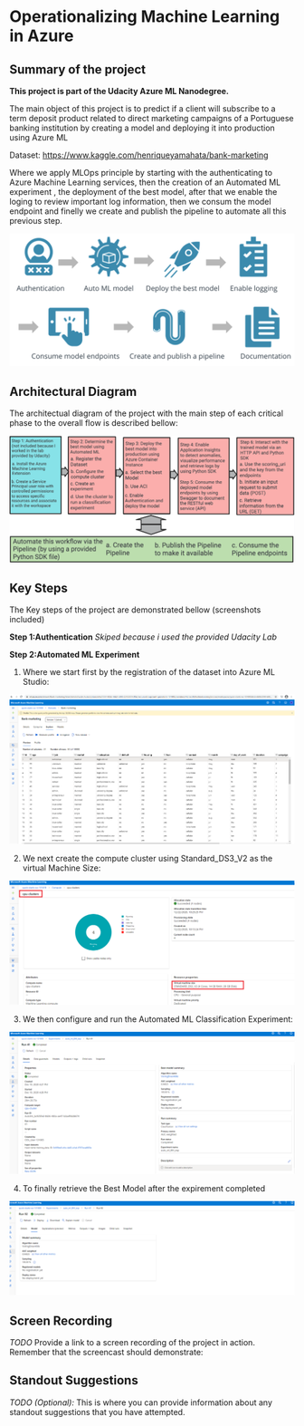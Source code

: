 # Operationalizing Machine Learning in Azure

## Summary of the project

**This project is part of the Udacity Azure ML Nanodegree.**

The main object of this project is to predict if a client will subscribe to a term deposit product related to direct marketing campaigns of a Portuguese banking institution by creating a model and deploying it into production using Azure ML

Dataset: https://www.kaggle.com/henriqueyamahata/bank-marketing 

Where we apply MLOps principle by starting  with the authenticating to Azure Machine Learning services, then the creation of an Automated ML experiment , the deployment of the best model, after that we enable the loging to review important log information, then we consum the model endpoint and finelly we create and publish the pipeline to automate all this previous step.

![projectdiagrame](Main-step-project.png "projectdiagrame")

## Architectural Diagram
The architectual diagram of the project with the main step of each critical phase to the overall flow is described bellow:

![architector](architector.png "architector")


## Key Steps
The Key steps of the project are demonstrated bellow (screenshots included)

**Step 1:Authentication**  *Skiped because i used the provided Udacity Lab*

**Step 2:Automated ML Experiment**

 1. Where we start first by the registration of the dataset into Azure ML Studio:

![Bank-Marketing-Dataset](Bank-Marketing-Dataset.png "Bank Marketing Dataset")

 2. We next create the compute cluster using Standard_DS3_V2 as the virtual Machine Size:

![Compute-cluster](Compute-cluster.png "Compute-cluster")

 3. We then configure and run the Automated ML Classification Experiment:

![Experiment-completed](Experiment-completed.png "Experiment-completed")

 4. To finally retrieve the Best Model after the expirement completed

![Best-Model](Best-Model.png "Best-Model")



## Screen Recording
*TODO* Provide a link to a screen recording of the project in action. Remember that the screencast should demonstrate:

## Standout Suggestions
*TODO (Optional):* This is where you can provide information about any standout suggestions that you have attempted.
